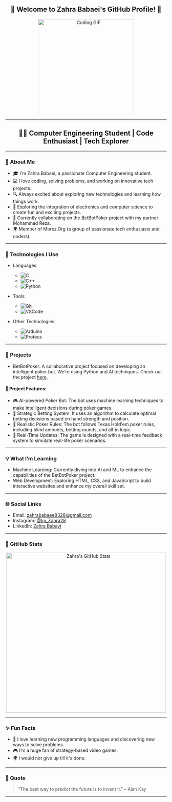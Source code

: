 <h2 align="center">🌟 Welcome to Zahra Babaei's GitHub Profile! 🌟</h2>   

<p align="center">
  <img src="https://media.giphy.com/media/2IudUHdI075HL02Pkk/giphy.gif?cid=790b7611ycv2mowkcr3zcceijua1h12drebno4e0snqvlr71&ep=v1_gifs_search&rid=giphy.gif&ct=g" alt="Coding GIF" width="300"/>
</p>

---

<h2 align="center">👩‍💻 Computer Engineering Student | Code Enthusiast | Tech Explorer</h2>

---

### 👋 About Me

- 🎓 I'm Zahra Babaei, a passionate Computer Engineering student.
- 💻 I love coding, solving problems, and working on innovative tech projects.
- 🔍 Always excited about exploring new technologies and learning how things work.
- 🧠 Exploring the integration of electronics and computer science to create fun and exciting projects.
- 🤝 Currently collaborating on the BetBotPoker project with my partner Mohammad Reza.
- 🌍 Member of Morez.Org (a group of passionate tech enthusiasts and coders).

---

### 🚀 Technologies I Use

- Languages:
  - ![C](https://img.shields.io/badge/C-A8B9CC?style=flat-square&logo=c&logoColor=white)
  - ![C++](https://img.shields.io/badge/C++-00599C?style=flat-square&logo=c%2B%2B&logoColor=white)
  - ![Python](https://img.shields.io/badge/Python-3776AB?style=flat-square&logo=python&logoColor=white)

- Tools:
  - ![Git](https://img.shields.io/badge/Git-F05032?style=flat-square&logo=git&logoColor=white)
  - ![VSCode](https://img.shields.io/badge/VS_Code-007ACC?style=flat-square&logo=visualstudiocode&logoColor=white)

- Other Technologies:
  - ![Arduino](https://img.shields.io/badge/Arduino-00979D?style=flat-square&logo=arduino&logoColor=white)
  - ![Proteus](https://img.shields.io/badge/Proteus-009C9F?style=flat-square&logo=proteus&logoColor=white)

---

### 📂 Projects

- BetBotPoker: A collaborative project focused on developing an intelligent poker bot. We’re using Python and AI techniques. Check out the project [here]([https://github.com/MorezOrg/BetBotPoker](https://github.com/Morez-Org/BetBotPoker.git)).

#### 🚀 Project Features:
  - 🎮 AI-powered Poker Bot: The bot uses machine learning techniques to make intelligent decisions during poker games.
  - 🧠 Strategic Betting System: It uses an algorithm to calculate optimal betting decisions based on hand strength and position.
  - 🤖 Realistic Poker Rules: The bot follows Texas Hold'em poker rules, including blind amounts, betting rounds, and all-in logic.
  - 🔄 Real-Time Updates: The game is designed with a real-time feedback system to simulate real-life poker scenarios.

---

### 💡 What I’m Learning

- Machine Learning: Currently diving into AI and ML to enhance the capabilities of the BetBotPoker project.
- Web Development: Exploring HTML, CSS, and JavaScript to build interactive websites and enhance my overall skill set.

---

### 🌐 Social Links

- Email: zahrababaee8328@gmail.com
- Instagram: [@Im_Zahra28](https://www.instagram.com/Im_Zahra28)
- LinkedIn: [Zahra Babayi](https://www.linkedin.com/in/zahra-babayi)

---

### 💬 GitHub Stats

<p align="center">
  <img src="https://github-readme-stats.vercel.app/api?username=ZahraBabayi-Git&show_icons=true&theme=radical" alt="Zahra's GitHub Stats" width="500"/>
</p>

---

### ✨ Fun Facts

- 💬 I love learning new programming languages and discovering new ways to solve problems.
- 🎮 I’m a huge fan of strategy-based video games.
- 🌍 I would not give up till it's done.
  
---

### 💭 Quote

> “The best way to predict the future is to invent it.” – Alan Kay

---
